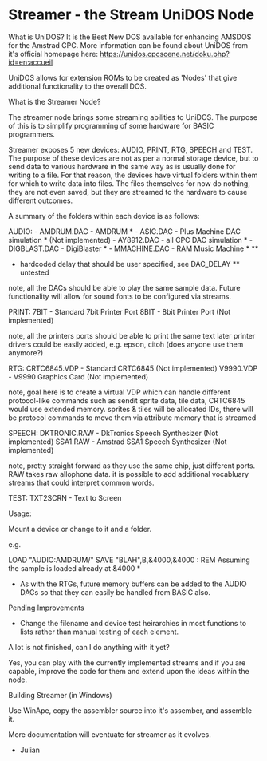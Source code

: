 # Streamer - the Stream UniDOS Node

What is UniDOS? It is the Best New DOS available for enhancing AMSDOS for the Amstrad CPC.  More information can be found about UniDOS
from it's official homepage here: https://unidos.cpcscene.net/doku.php?id=en:accueil

UniDOS allows for extension ROMs to be created as 'Nodes' that give additional functionality to the overall DOS.


What is the Streamer Node?

The streamer node brings some streaming abilities to UniDOS. The purpose of this is to simplify programming of some hardware for BASIC
programmers.

Streamer exposes 5 new devices:  AUDIO, PRINT, RTG, SPEECH and TEST. The purpose of these devices are not as per a normal storage device,
but to send data to various hardware in the same way as is usually done for writing to a file.  For that reason, the devices have virtual
folders within them for which to write data into files.  The files themselves for now do nothing, they are not even saved, but they are
streamed to the hardware to cause different outcomes.

A summary of the folders within each device is as follows:

AUDIO:
	- AMDRUM.DAC - AMDRUM *
 	- ASIC.DAC - Plus Machine DAC simulation * (Not implemented)
	- AY8912.DAC - all CPC DAC simulation *
	- DIGBLAST.DAC - DigiBlaster *
	- MMACHINE.DAC - RAM Music Machine * **

* hardcoded delay that should be user specified, see DAC_DELAY
** untested

 note, all the DACs should be able to play the same sample data. Future functionality will allow for sound fonts to be configured via streams.

PRINT:
	7BIT - Standard 7bit Printer Port
	8BIT - 8bit Printer Port (Not implemented)

note, all the printers ports should be able to print the same text later printer drivers could be easily added, e.g. epson, citoh (does anyone use them anymore?)

RTG:
	CRTC6845.VDP - Standard CRTC6845 (Not implemented)
	V9990.VDP - V9990 Graphics Card (Not implemented)

note, goal here is to create a virtual VDP which can handle different protocol-like commands such as sendit sprite data, tile data, CRTC6845 would use extended memory. sprites & tiles will be allocated IDs, there will be protocol commands to move them via attribute memory that is streamed

SPEECH:
	DKTRONIC.RAW - DkTronics Speech Synthesizer (Not implemented)
	SSA1.RAW - Amstrad SSA1 Speech Synthesizer (Not implemented)

note, pretty straight forward as they use the same chip, just different ports. RAW takes raw allophone data. it is possible to add additional vocabluary streams that could interpret common words.

TEST:
	TXT2SCRN - Text to Screen


Usage:

Mount a device or change to it and a folder.  

e.g. 

LOAD "AUDIO:AMDRUM/"
SAVE "BLAH",B,&4000,&4000 : REM Assuming the sample is loaded already at &4000 *

* As with the RTGs, future memory buffers can be added to the AUDIO DACs so that they can easily be handled from BASIC also.

Pending Improvements

 - Change the filename and device test heirarchies in most functions to lists rather than manual testing of each element.
 

A lot is not finished, can I do anything with it yet?

Yes, you can play with the currently implemented streams and if you are capable, improve the code for them and extend upon the ideas within
the node.


Building Streamer (in Windows)

Use WinApe, copy the assembler source into it's assember, and assemble it.


More documentation will eventuate for streamer as it evolves.

- Julian
